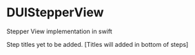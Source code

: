 # DUIStepperView
Stepper View implementation in swift

Step titles yet to be added. [Titles will added in bottom of steps]

